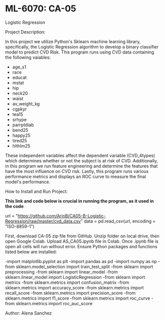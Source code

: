 # ML-6070: CA-05

Logistic Regression

Project Description: 

In this project we utilize Python's Sklearn machine learning library, specifically, the Logistic Regression algorithm to develop a binary classifier model to predict CVD Risk. This program runs using CVD data containing the following vaiables:

- age_s1	
- race	
- educat	
- mstat	
- hip	
- neck20	
- waist	
- av_weight_kg	
- cgpkyr	
- tea15	
- srhype	
- parrptdiab	
- bend25	
- happy25	
- tired25	
- hlthlm25

These independent variables affect the dependent variable (CVD_4types) which determines whether or not the subject is at risk of CVD. Additionally, in this program we run feature engineering and determine the features that have the most influence on CVD risk. Lastly, this program runs various performance metrics and displays an ROC curve to measure the final model's performance.

How to Install and Run Project:

**This link and code below is crucial in running the program, as it used in the code**

url = "https://github.com/ArinB/CA05-B-Logistic-Regression/raw/master/cvd_data.csv"
data = pd.read_csv(url, encoding = "ISO-8859-1") 

First, download CA-05 zip file from GitHub. Unzip folder on local drive, then open Google Colab. Upload AS_CA05.ipynb file in Colab. Once .ipynb file is open all cells will run without error. Ensure Python packages and functions listed below are installed:

-import matplotlib.pyplot as plt
-import pandas as pd
-import numpy as np
-from sklearn.model_selection import train_test_split
-from sklearn import preprocessing
-from sklearn import linear_model
-from sklearn.linear_model import LogisticRegression
-from sklearn import metrics
-from sklearn.metrics import confusion_matrix
-from sklearn.metrics import accuracy_score
-from sklearn.metrics import recall_score
-from sklearn.metrics import precision_score 
-from sklearn.metrics import f1_score
-from sklearn.metrics import roc_curve
-from sklearn.metrics import roc_auc_score

Author: Alena Sanchez

